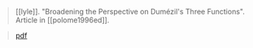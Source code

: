 > [[lyle]]. "Broadening the Perspective on Dumézil's Three Functions". Article in [[polome1996ed]].

> [pdf](a/lyle1996.pdf)